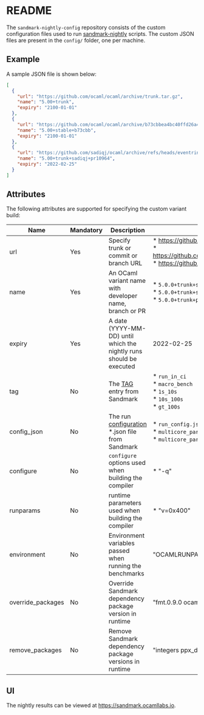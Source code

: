README
======

The `sandmark-nightly-config` repository consists of the custom
configuration files used to run
[sandmark-nightly](https://github.com/ocaml-bench/sandmark-nightly/)
scripts. The custom JSON files are present in the `config/` folder,
one per machine.

## Example

A sample JSON file is shown below:

```json
[
  {
    "url": "https://github.com/ocaml/ocaml/archive/trunk.tar.gz",
    "name": "5.00+trunk",
    "expiry": "2100-01-01"
  },
  {
    "url": "https://github.com/ocaml/ocaml/archive/b73cbbea4bc40ffd26a459d594a39b99cec4273d.zip",
    "name": "5.00+stable+b73cbb",
    "expiry": "2100-01-01"
  },
  {
    "url": "https://github.com/sadiqj/ocaml/archive/refs/heads/eventring-pr.zip",
    "name": "5.00+trunk+sadiqj+pr10964",
    "expiry": "2022-02-25"
  }
]
```

## Attributes

The following attributes are supported for specifying the custom
variant build:

| Name | Mandatory | Description | Example(s) |
|------|-----------|----------|-------|
| url  | Yes       | Specify trunk or commit or branch URL | * https://github.com/ocaml/ocaml/archive/trunk.tar.gz <br /> * https://github.com/ocaml/ocaml/archive/b73cbbea4bc40ffd26a459d594a39b99cec4273d.zip <br /> * https://github.com/sadiqj/ocaml/archive/refs/heads/eventring-pr.zip |
| name | Yes | An OCaml variant name with developer name, branch or PR | * `5.0.0+trunk+sequential` <br /> * `5.0.0+trunk+sadiqj+pr10964` <br /> * `5.0.0+trunk+parallel` |
| expiry | Yes | A date (YYYY-MM-DD) until which the nightly runs should be executed | 2022-02-25 |
| tag  | No       | The [TAG](https://github.com/ocaml-bench/sandmark/blob/main/README.md#tags) entry from Sandmark | * `run_in_ci` <br /> * `macro_bench` <br /> * `1s_10s` <br /> * `10s_100s` <br /> * `gt_100s`|
| config_json | No | The run [configuration](https://github.com/ocaml-bench/sandmark/blob/main/README.md#config-files) *.json file from Sandmark | * `run_config.json` <br /> * `multicore_parallel_run_config.json` <br /> * `multicore_parallel_navajo_run_config.json` |
| configure | No | `configure` options used when building the compiler | * "-q" |
| runparams | No | runtime parameters used when building the compiler | * "v=0x400" |
| environment | No | Environment variables passed when running the benchmarks | "OCAMLRUNPARAM='s=2M'"
| override_packages | No | Override Sandmark dependency package version in runtime | "fmt.0.9.0 ocamlfind.1.9.3 checkseum.0.3.0" |
| remove_packages | No | Remove Sandmark dependency package versions in runtime | "integers ppx_derivers ppx_deriving ppx_deriving_yojson" |

## UI

The nightly results can be viewed at https://sandmark.ocamllabs.io.

